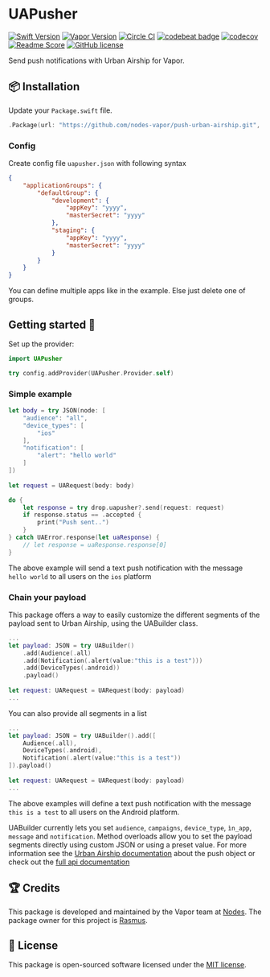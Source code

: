 # UAPusher

[![Swift Version](https://img.shields.io/badge/Swift-3-brightgreen.svg)](http://swift.org)
[![Vapor Version](https://img.shields.io/badge/Vapor-2-F6CBCA.svg)](http://vapor.codes)
[![Circle CI](https://circleci.com/gh/nodes-vapor/push-urban-airship/tree/master.svg?style=shield)](https://circleci.com/gh/nodes-vapor/push-urban-airship)
[![codebeat badge](https://codebeat.co/badges/b5bcf3d5-63ac-4834-9e0c-e37681169cff)](https://codebeat.co/projects/github-com-nodes-vapor-push-urban-airship-master)
[![codecov](https://codecov.io/gh/nodes-vapor/push-urban-airship/branch/master/graph/badge.svg)](https://codecov.io/gh/nodes-vapor/push-urban-airship)
[![Readme Score](http://readme-score-api.herokuapp.com/score.svg?url=https://github.com/nodes-vapor/push-urban-airship)](http://clayallsopp.github.io/readme-score?url=https://github.com/nodes-vapor/push-urban-airship)
[![GitHub license](https://img.shields.io/badge/license-MIT-blue.svg)](https://raw.githubusercontent.com/nodes-vapor/push-urban-airship/master/LICENSE)

Send push notifications with Urban Airship for Vapor.

## 📦 Installation
Update your `Package.swift` file.
```swift
.Package(url: "https://github.com/nodes-vapor/push-urban-airship.git", majorVersion: 1)
```

### Config
Create config file `uapusher.json` with following syntax

```json
{
    "applicationGroups": {
        "defaultGroup": {
            "development": {
                "appKey": "yyyy",
                "masterSecret": "yyyy"
            },
            "staging": {
                "appKey": "yyyy",
                "masterSecret": "yyyy"
            }
        }
    }
}
```

You can define multiple apps like in the example. Else just delete one of groups.

## Getting started 🚀
Set up the provider:

```swift
import UAPusher

try config.addProvider(UAPusher.Provider.self)
```

### Simple example
```swift
let body = try JSON(node: [
    "audience": "all",
    "device_types": [
        "ios"
    ],
    "notification": [
        "alert": "hello world"
    ]
])
        
let request = UARequest(body: body)

do {
    let response = try drop.uapusher?.send(request: request)
    if response.status == .accepted {
        print("Push sent..")
    }
} catch UAError.response(let uaResponse) {
    // let response = uaResponse.response[0]
}
```

The above example will send a text push notification with the message `hello world` to all users on the `ios` platform

### Chain your payload
This package offers a way to easily customize the different segments of the payload sent to Urban Airship, using the UABuilder class.

```swift
...
let payload: JSON = try UABuilder()
    .add(Audience(.all)
    .add(Notification(.alert(value:"this is a test")))
    .add(DeviceTypes(.android))
    .payload()
        
let request: UARequest = UARequest(body: payload)
...
```

You can also provide all segments in a list 
```swift
...
let payload: JSON = try UABuilder().add([
    Audience(.all),
    DeviceTypes(.android),
    Notification(.alert(value:"this is a test"))
]).payload()
        
let request: UARequest = UARequest(body: payload)
...
```

The above examples will define a text push notification with the message `this is a test` to all users on the Android platform.

UABuilder currently lets you set `audience`, `campaigns`, `device_type`, `ìn_app`, `message` and `notification`. Method overloads allow you to set the payload segments directly using custom JSON or using a preset value. For more information see the [Urban Airship documentation](https://docs.urbanairship.com/api/ua/#push-object) about the push object or check out the [full api documentation](http://docs.urbanairship.com/api/ua/)

## 🏆 Credits
This package is developed and maintained by the Vapor team at [Nodes](https://www.nodesagency.com).
The package owner for this project is [Rasmus](https://github.com/rasmusebbesen).

## 📄 License
This package is open-sourced software licensed under the [MIT license](http://opensource.org/licenses/MIT).
